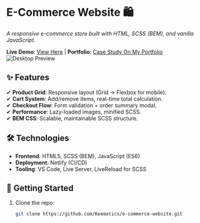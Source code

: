 # E-Commerce Website 🛍️  
*A responsive e-commerce store built with HTML, SCSS (BEM), and vanilla JavaScript.*  

**Live Demo**: [View Here](https://keematics-ecommerce.netlify.app/) | **Portfolio**: [Case Study On My Portfolio](https://www.keematics.com/projects)  
![Desktop Preview](https://res.cloudinary.com/druqzyg13/image/upload/v1761056247/my_new_portfolio/Project/shirtie/Screenshot_7_fede9j.png)  

## ✨ Features  
✔ **Product Grid**: Responsive layout (Grid → Flexbox for mobile).  
✔ **Cart System**: Add/remove items, real-time total calculation.  
✔ **Checkout Flow**: Form validation + order summary modal.  
✔ **Performance**: Lazy-loaded images, minified SCSS.  
✔ **BEM CSS**: Scalable, maintainable SCSS structure.  

## 🛠️ Technologies  
- **Frontend**: HTML5, SCSS (BEM), JavaScript (ES6)  
- **Deployment**: Netlify (CI/CD)  
- **Tooling**: VS Code, Live Server, LiveReload for SCSS  

## 🚀 Getting Started  
1. Clone the repo:  
   ```bash
   git clone https://github.com/Keematics/e-commerce-website.git
